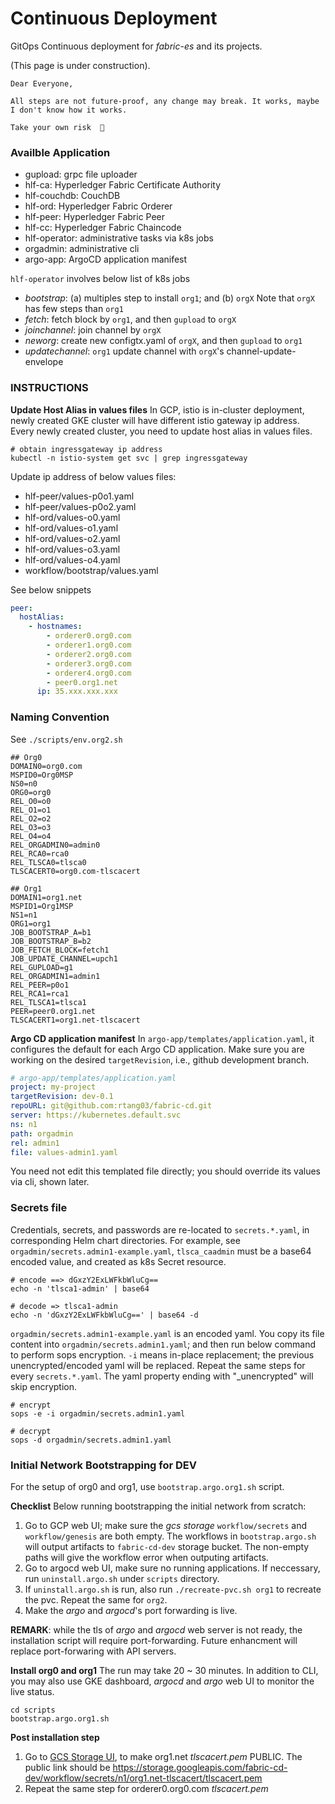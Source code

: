 # Continuous Deployment
GitOps Continuous deployment for *fabric-es* and its projects.

(This page is under construction).
```text
Dear Everyone,

All steps are not future-proof, any change may break. It works, maybe I don't know how it works.

Take your own risk  🎃
```

### Availble Application
- gupload: grpc file uploader
- hlf-ca: Hyperledger Fabric Certificate Authority
- hlf-couchdb: CouchDB
- hlf-ord: Hyperledger Fabric Orderer
- hlf-peer: Hyperledger Fabric Peer
- hlf-cc: Hyperledger Fabric Chaincode
- hlf-operator: administrative tasks via k8s jobs
- orgadmin: administrative cli
- argo-app: ArgoCD application manifest

`hlf-operator` involves below list of k8s jobs
- *bootstrap*: (a) multiples step to install `org1`; and (b) `orgX` Note that `orgX` has few steps than `org1`
- *fetch*: fetch block by `org1`, and then `gupload` to `orgX`
- *joinchannel*: join channel by `orgX`
- *neworg*: create new configtx.yaml of `orgX`, and then `gupload` to `org1`
- *updatechannel*: `org1` update channel with `orgX`'s channel-update-envelope

### INSTRUCTIONS

**Update Host Alias in values files**
In GCP, istio is in-cluster deployment, newly created GKE cluster will have different istio gateway ip address.
Every newly created cluster, you need to update host alias in values files.

```shell script
# obtain ingressgateway ip address
kubectl -n istio-system get svc | grep ingressgateway
```

Update ip address of below values files:
- hlf-peer/values-p0o1.yaml
- hlf-peer/values-p0o2.yaml
- hlf-ord/values-o0.yaml
- hlf-ord/values-o1.yaml
- hlf-ord/values-o2.yaml
- hlf-ord/values-o3.yaml
- hlf-ord/values-o4.yaml
- workflow/bootstrap/values.yaml

See below snippets
```yaml
peer:
  hostAlias:
    - hostnames:
        - orderer0.org0.com
        - orderer1.org0.com
        - orderer2.org0.com
        - orderer3.org0.com
        - orderer4.org0.com
        - peer0.org1.net
      ip: 35.xxx.xxx.xxx
```

### Naming Convention
See `./scripts/env.org2.sh`

```shell script
## Org0
DOMAIN0=org0.com
MSPID0=Org0MSP
NS0=n0
ORG0=org0
REL_O0=o0
REL_O1=o1
REL_O2=o2
REL_O3=o3
REL_O4=o4
REL_ORGADMIN0=admin0
REL_RCA0=rca0
REL_TLSCA0=tlsca0
TLSCACERT0=org0.com-tlscacert

## Org1
DOMAIN1=org1.net
MSPID1=Org1MSP
NS1=n1
ORG1=org1
JOB_BOOTSTRAP_A=b1
JOB_BOOTSTRAP_B=b2
JOB_FETCH_BLOCK=fetch1
JOB_UPDATE_CHANNEL=upch1
REL_GUPLOAD=g1
REL_ORGADMIN1=admin1
REL_PEER=p0o1
REL_RCA1=rca1
REL_TLSCA1=tlsca1
PEER=peer0.org1.net
TLSCACERT1=org1.net-tlscacert
```

**Argo CD application manifest**
In `argo-app/templates/application.yaml`, it configures the default for each Argo CD application. Make sure you are working
on the desired `targetRevision`, i.e., github development branch.

```yaml
# argo-app/templates/application.yaml
project: my-project
targetRevision: dev-0.1
repoURL: git@github.com:rtang03/fabric-cd.git
server: https://kubernetes.default.svc
ns: n1
path: orgadmin
rel: admin1
file: values-admin1.yaml
```

You need not edit this templated file directly; you should override its values via cli, shown later.

### Secrets file
Credentials, secrets, and passwords are re-located to `secrets.*.yaml`, in corresponding Helm chart directories. For example,
see `orgadmin/secrets.admin1-example.yaml`, `tlsca_caadmin` must be a base64 encoded value, and created as k8s Secret resource.

```shell script
# encode ==> dGxzY2ExLWFkbWluCg==
echo -n 'tlsca1-admin' | base64

# decode => tlsca1-admin
echo -n 'dGxzY2ExLWFkbWluCg==' | base64 -d
```

`orgadmin/secrets.admin1-example.yaml` is an encoded yaml. You copy its file content into `orgadmin/secrets.admin1.yaml`;
and then run below command to perform sops encryption. `-i` means in-place replacement; the previous unencrypted/encoded
yaml will be replaced. Repeat the same steps for every `secrets.*.yaml`. The yaml property ending with "_unencrypted" will skip encryption.

```shell script
# encrypt
sops -e -i orgadmin/secrets.admin1.yaml

# decrypt
sops -d orgadmin/secrets.admin1.yaml
```


### Initial Network Bootstrapping for DEV
For the setup of org0 and org1, use `bootstrap.argo.org1.sh` script.

**Checklist**
Below running bootstrapping the initial network from scratch:
1. Go to GCP web UI; make sure the *gcs storage* `workflow/secrets` and `workflow/genesis` are both empty.
The workflows in `bootstrap.argo.sh` will output artifacts to `fabric-cd-dev` storage bucket. The non-empty
paths will give the workflow error when outputing artifacts.
1. Go to argocd web UI, make sure no running applications. If neccessary, run `uninstall.argo.sh` under `scripts` directory.
1. If `uninstall.argo.sh` is run, also run `./recreate-pvc.sh org1` to recreate the pvc. Repeat the same for `org2`.
1. Make the *argo* and *argocd*'s port forwarding is live.

**REMARK**: while the tls of *argo* and *argocd* web server is not ready, the installation script will require port-forwarding.
Future enhancment will replace port-forwaring with API servers.

**Install org0 and org1**
The run may take 20 ~ 30 minutes. In addition to CLI, you may also use GKE dashboard, *argocd* and *argo* web UI to monitor the live
status.

```shell script
cd scripts
bootstrap.argo.org1.sh
```

**Post installation step**
1. Go to [GCS Storage UI](https://console.cloud.google.com/storage/browser/fabric-cd-dev/workflow/secrets/n1/org1.net-tlscacert), to make org1.net *tlscacert.pem* PUBLIC.
The public link should be https://storage.googleapis.com/fabric-cd-dev/workflow/secrets/n1/org1.net-tlscacert/tlscacert.pem
1. Repeat the same step for orderer0.org0.com *tlscacert.pem*

